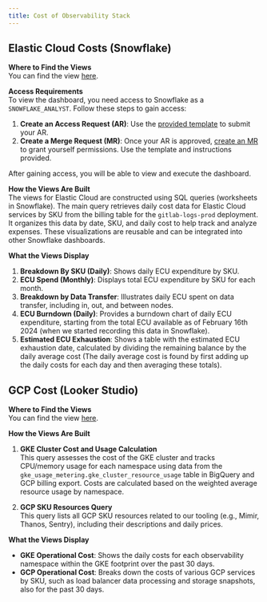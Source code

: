 ```yaml
---
title: Cost of Observability Stack
---
```


## Elastic Cloud Costs (Snowflake)

**Where to Find the Views**  
You can find the view [here](https://app.snowflake.com/ys68254/gitlab/#/elasticcloud-cost-breakdown-dPmMm74OV).

**Access Requirements**  
To view the dashboard, you need access to Snowflake as a `SNOWFLAKE_ANALYST`. Follow these steps to gain access:

1. **Create an Access Request (AR)**: Use the [provided template](https://gitlab.com/gitlab-com/team-member-epics/access-requests/-/issues/30250) to submit your AR.
2. **Create a Merge Request (MR)**: Once your AR is approved, [create an MR](https://gitlab.com/gitlab-data/analytics/-/merge_requests/10402/diffs) to grant yourself permissions. Use the template and instructions provided.

After gaining access, you will be able to view and execute the dashboard.

**How the Views Are Built**  
The views for Elastic Cloud are constructed using SQL queries (worksheets in Snowflake). The main query retrieves daily cost data for Elastic Cloud services by SKU from the billing table for the `gitlab-logs-prod` deployment. It organizes this data by date, SKU, and daily cost to help track and analyze expenses. These visualizations are reusable and can be integrated into other Snowflake dashboards.

**What the Views Display**

1. **Breakdown By SKU (Daily)**: Shows daily ECU expenditure by SKU.
2. **ECU Spend (Monthly)**: Displays total ECU expenditure by SKU for each month.
3. **Breakdown by Data Transfer**: Illustrates daily ECU spent on data transfer, including in, out, and between nodes.
4. **ECU Burndown (Daily)**: Provides a burndown chart of daily ECU expenditure, starting from the total ECU available as of February 16th 2024 (when we started recording this data in Snowflake).
5. **Estimated ECU Exhaustion**: Shows a table with the estimated ECU exhaustion date, calculated by dividing the remaining balance by the daily average cost (The daily average cost is found by first adding up the daily costs for each day and then averaging these totals).

## GCP Cost (Looker Studio)

**Where to Find the Views**  
You can find the view [here](https://lookerstudio.google.com/s/kJQfeVRUsdM).

**How the Views Are Built**

1. **GKE Cluster Cost and Usage Calculation**  
   This query assesses the cost of the GKE cluster and tracks CPU/memory usage for each namespace using data from the `gke_usage_metering.gke_cluster_resource_usage` table in BigQuery and GCP billing export. Costs are calculated based on the weighted average resource usage by namespace.

2. **GCP SKU Resources Query**  
   This query lists all GCP SKU resources related to our tooling (e.g., Mimir, Thanos, Sentry), including their descriptions and daily prices.

**What the Views Display**

- **GKE Operational Cost**: Shows the daily costs for each observability namespace within the GKE footprint over the past 30 days.
- **GCP Operational Cost**: Breaks down the costs of various GCP services by SKU, such as load balancer data processing and storage snapshots, also for the past 30 days.
